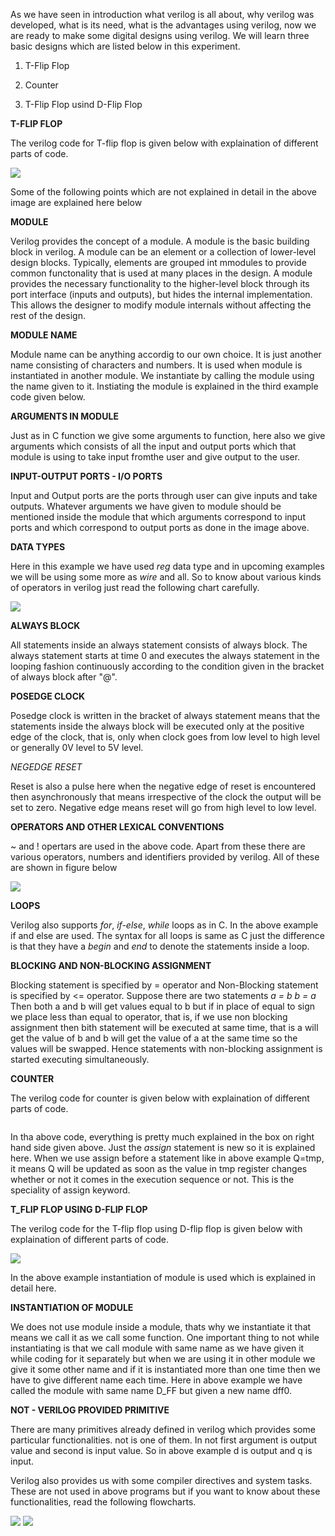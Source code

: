 As we have seen in introduction what verilog is all about, why verilog was developed, what is its need, what is the advantages using verilog, now we are ready to make some digital designs using verilog. We will learn three basic designs which are listed below in this experiment.


1. T-Flip Flop

2. Counter

3. T-Flip Flop usind D-Flip Flop


**T-FLIP FLOP**

The verilog code for T-flip flop is given below with explaination of different parts of code.

<img src="images/t.jpg">

Some of the following points which are not explained in detail in the above image are explained here below


**MODULE**

Verilog provides the concept of a module. A module is the basic building block in verilog. A module can be an element or a collection of lower-level design blocks. Typically, elements are grouped int mmodules to provide common functonality that is used at many places in the design. A module provides the necessary functionality to the higher-level block through its port interface (inputs and outputs), but hides the internal implementation. This allows the designer to modify module internals without affecting the rest of the design.


**MODULE NAME**

Module name can be anything accordig to our own choice. It is just another name consisting of characters and numbers. It is used when module is instantiated in another module. We instantiate by calling the module using the name given to it. Instiating the module is explained in the third example code given below.


**ARGUMENTS IN MODULE**

Just as in C function we give some arguments to function, here also we give arguments which consists of all the input and output ports which that module is using to take input fromthe user and give output to the user.


**INPUT-OUTPUT PORTS - I/O PORTS**

Input and Output ports are the ports through user can give inputs and take outputs. Whatever arguments we have given to module should be mentioned inside the module that which arguments correspond to input ports and which correspond to output ports as done in the image above.


**DATA TYPES**

Here in this example we have used *reg* data type and in upcoming examples we will be using some more as *wire* and all. So to know about various kinds of operators in verilog just read the following chart carefully.

<img src="images/data.jpg">


**ALWAYS BLOCK**

All statements inside an always statement consists of always block. The always statement starts at time 0 and executes the always statement in the looping fashion continuously according to the condition given in the bracket of always block after "@".


**POSEDGE CLOCK**

Posedge clock is written in the bracket of always statement means that the statements inside the always block will be executed only at the positive edge of the clock, that is, only when clock goes from low level to high level or generally 0V level to 5V level.


*NEGEDGE RESET*

Reset is also a pulse here when the negative edge of reset is encountered then asynchronously that means irrespective of the clock the output will be set to zero. Negative edge means reset will go from high level to low level.


**OPERATORS AND OTHER LEXICAL CONVENTIONS**

~ and ! opertars are used in the above code. Apart from these there are various operators, numbers and identifiers provided by verilog. All of these are shown in figure below

<img src="images/lex.jpg">


**LOOPS**

Verilog also supports *for*, *if-else*, *while* loops as in C. In the above example if and else are used. The syntax for all loops is same as C just the difference is that they have a *begin* and *end* to denote the statements inside a loop.


**BLOCKING AND NON-BLOCKING ASSIGNMENT**

Blocking statement is specified by = operator and Non-Blocking statement is specified by <= operator. Suppose there are two statements
*a = b*
*b = a*
Then both a and b will get values equal to b but if in place of equal to sign we place less than equal to operator, that is, if we use non blocking assignment then bith statement will be executed at same time, that is a will get the value of b and b will get the value of a at the same time so the values will be swapped. Hence statements with non-blocking assignment is started executing simultaneously.


**COUNTER**

The verilog code for counter is given below with explaination of different parts of code.

<img sr="images/c.jpg">

In tha above code, everything is pretty much explained in the box on right hand side given above. Just the *assign* statement is new so it is explained here. When we use assign before a statement like in above example Q=tmp, it means Q will be updated as soon as the value in tmp register changes whether or not it comes in the execution sequence or not. This is the speciality of assign keyword.



**T_FLIP FLOP USING D-FLIP FLOP**

The verilog code for the T-flip flop using D-flip flop is given below with explaination of different parts of code.


<img src="images/td.jpg">


In the above example instantiation of module is used which is explained in detail here.


**INSTANTIATION OF MODULE**

We does not use module inside a module, thats why we instantiate it that means we call it as we call some function. One important thing to not while instantiating is that we call module with same name as we have given it while coding for it separately but when we are using it in other module we give it some other name and if it is instantiated more than one time then we have to give different name each time. Here in above example we have called the module with same name D_FF but given a new name dff0.


**NOT - VERILOG PROVIDED PRIMITIVE**

There are many primitives already defined in verilog which provides some particular functionalities. not is one of them. In not first argument is output value and second is input value. So in above example d is output and q is input.


Verilog also provides us with some compiler directives and system tasks. These are not used in above programs but if you want to know about these functionalities, read the following flowcharts.

<img src="images/task.jpg">

<img src="images/direc.jpg">



